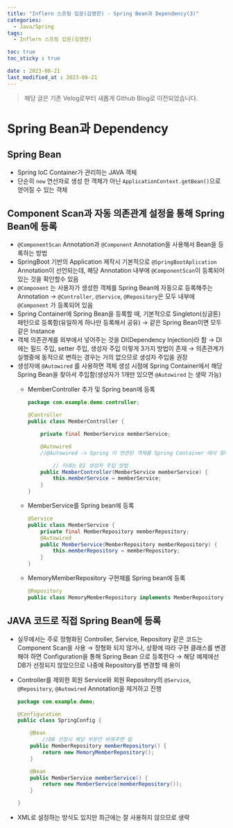 ```yaml
---
title: "Inflern 스프링 입문(김영한) - Spring Bean과 Dependency(3)"
categories:
  - Java/Spring
tags:
  - Inflern 스프링 입문(김영한)

toc: true
toc_sticky : true

date : 2023-08-21
last_modified_at : 2023-08-21
---
```


> 해당 글은 기존 Velog로부터 새롭게 Github Blog로 이전되었습니다.

# Spring Bean과 Dependency

## Spring Bean

- Spring IoC Container가 관리하는 JAVA 객체
- 단순히 `new` 연산자로 생성 한 객체가 아닌 `ApplicationContext.getBean()`으로 얻어질 수 있는 객체

## Component Scan과 자동 의존관계 설정을 통해 Spring Bean에 등록

- `@ComponentScan` Annotation과 `@Component` Annotation을 사용해서 Bean을 등록하는 방법
- SpringBoot 기반의 Application 제작시 기본적으로 `@SpringBootAplication` Annotation이 선언되는데, 해당 Annotation 내부에 `@ComponentScan`이 등록되어 있는 것을 확인할수 있음
- `@Component` 는 사용자가 생성한 객체를 Spring Bean에 자동으로 등록해주는 Annotation → `@Controller`, `@Service`, `@Repository`은 모두 내부에 `@Component` 가 등록되어 있음
- Spring Container에 Spring Bean을 등록할 때, 기본적으로 Singleton(싱글톤)패턴으로 등록함(유일하게 하나만 등록해서 공유) → 같은 Spring Bean이면 모두 같은 Instance
- 객체 의존관계를 외부에서 넣어주는 것을 DI(Dependency Injection)라 함 → DI에는 필드 주입, setter 주입, 생성자 주입 이렇게 3가지 방법이 존재 → 의존관계가 실행중에 동적으로 변하는 경우는 거의 없으므로 생성자 주입을 권장
- 생성자에 `@Autowired` 를 사용하면 객체 생성 시점에 Spring Container에서 해당 Spring Bean을 찾아서 주입함(생성자가 1개만 있으면 `@Autowired` 는 생략 가능)
    - MemberController 추가 및 Spring bean에 등록
        
        ```java
        package com.example.demo.controller;
        
        @Controller
        public class MemberController {
        
            private final MemberService memberService;
        
            @Autowired
            //@Autowired -> Spring 이 연관된 객체를 Spring Container 에서 찾아서 넣어줌
        
        		// 아래는 DI 생성자 주입 방법
            public MemberController(MemberService memberService) {
                this.memberService = memberService;
            }
        }
        ```
        
    - MemberService를 Spring bean에 등록
        
        ```java
        @Service
        public class MemberService {
            private final MemberRepository memberRepository;
            @Autowired
            public MemberService(MemberRepository memberRepository) {
                this.memberRepository = memberRepository;
            }
        }
        ```
        
    - MemoryMemberRepository 구현체를 Spring bean에 등록
        
        ```java
        @Repository
        public class MemoryMemberRepository implements MemberRepository {}
        ```
        

## JAVA 코드로 직접 Spring Bean에 등록

- 실무에서는 주로 정형화된 Controller, Service, Repository 같은 코드는 Component Scan을 사용 → 정형화 되지 않거나, 상황에 따라 구현 클래스를 변경해야 하면 Configuration을 통해 Spring Bean 으로 등록한다 → 해당 예제에선 DB가 선정되지 않았으므로 나중에 Repository를 변경할 때 용이
- Controller를 제외한 회원 Service와 회원 Repository의 `@Service`, `@Repository`, `@Autowired` Annotation을 제거하고 진행
    
    ```java
    package com.example.demo;
    
    @Configuration
    public class SpringConfig {
    
        @Bean
    		//DB 선정시 해당 부분만 바꿔주면 됨
        public MemberRepository memberRepository() {
            return new MemoryMemberRepository();
        }
    
        @Bean
        public MemberService memberService() {
            return new MemberService(memberRepository());
        }
    
    }
    ```
    
- XML로 설정하는 방식도 있지만 최근에는 잘 사용하지 않으므로 생략